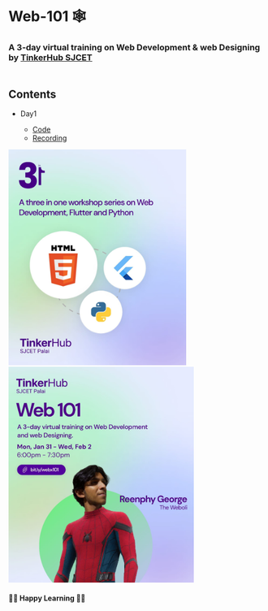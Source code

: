 # Web-101 🕸️
### A 3-day virtual training on Web Development &amp; web Designing by <a href="https://tinkerhubsjcet.github.io/linktree/">TinkerHub SJCET</a><br><br>
## Contents
* Day1

    * <a href="/Day1">Code</a>
    * <a href="https://drive.google.com/file/d/1SfGa25ENPBkInpQmGC_OPJVxTwU_2Hal/view?usp=drivesdk">Recording</a>
<!-- 
* Day2

    * <a href="">Code</a>
    * <a href="">Recording</a>

* Day3

    * <a href="">Code</a>
    * <a href="">Recording</a> -->

<img src="/README_Resources/main.jpeg" width="350px"> &nbsp;
&nbsp; &nbsp;<img src="/README_Resources/web.jpeg" width="365px">
<br>

#### 👨‍💻 Happy Learning 👩‍💻
